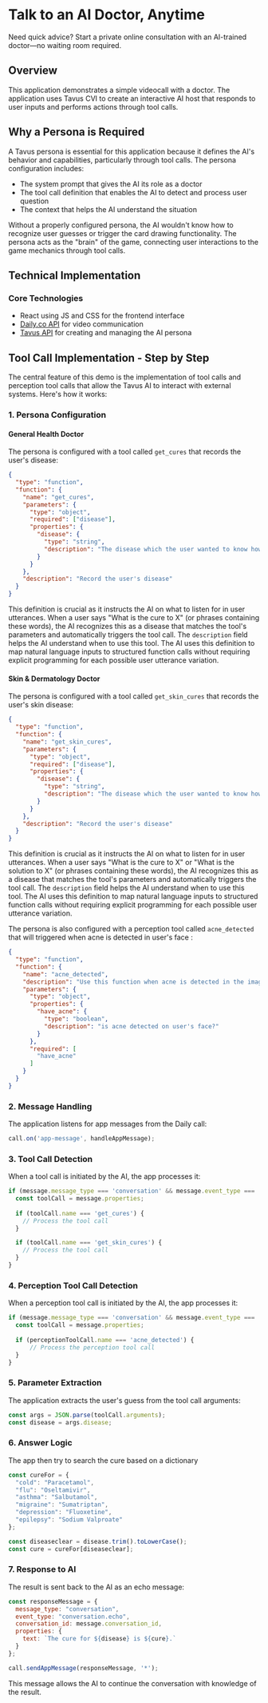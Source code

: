 # Talk to an AI Doctor, Anytime

Need quick advice? Start a private online consultation with an AI-trained doctor—no waiting room required.

## Overview

This application demonstrates a simple videocall with a doctor. The application uses Tavus CVI to create an interactive AI host that responds to user inputs and performs actions through tool calls.

## Why a Persona is Required

A Tavus persona is essential for this application because it defines the AI's behavior and capabilities, particularly through tool calls. The persona configuration includes:
- The system prompt that gives the AI its role as a doctor
- The tool call definition that enables the AI to detect and process user question
- The context that helps the AI understand the situation

Without a properly configured persona, the AI wouldn't know how to recognize user guesses or trigger the card drawing functionality. The persona acts as the "brain" of the game, connecting user interactions to the game mechanics through tool calls.

## Technical Implementation

### Core Technologies

- React using JS and CSS for the frontend interface
- [Daily.co API](https://docs.daily.co/) for video communication
- [Tavus API](https://docs.tavus.io/) for creating and managing the AI persona

## Tool Call Implementation - Step by Step

The central feature of this demo is the implementation of tool calls and perception tool calls that allow the Tavus AI to interact with external systems. Here's how it works:

### 1. Persona Configuration

#### General Health Doctor

The persona is configured with a tool called `get_cures` that records the user's disease:

```json
{
  "type": "function",
  "function": {
    "name": "get_cures",
    "parameters": {
      "type": "object",
      "required": ["disease"],
      "properties": {
        "disease": {
          "type": "string",
          "description": "The disease which the user wanted to know how to cure"
        }
      }
    },
    "description": "Record the user's disease"
  }
}
```

This definition is crucial as it instructs the AI on what to listen for in user utterances. When a user says "What is the cure to X" (or phrases containing these words), the AI recognizes this as a disease that matches the tool's parameters and automatically triggers the tool call. The `description` field helps the AI understand when to use this tool. The AI uses this definition to map natural language inputs to structured function calls without requiring explicit programming for each possible user utterance variation.

#### Skin & Dermatology Doctor

The persona is configured with a tool called `get_skin_cures` that records the user's skin disease:

```json
{
  "type": "function",
  "function": {
    "name": "get_skin_cures",
    "parameters": {
      "type": "object",
      "required": ["disease"],
      "properties": {
        "disease": {
          "type": "string",
          "description": "The disease which the user wanted to know how to cure"
        }
      }
    },
    "description": "Record the user's disease"
  }
}
```

This definition is crucial as it instructs the AI on what to listen for in user utterances. When a user says "What is the cure to X" or "What is the solution to X" (or phrases containing these words), the AI recognizes this as a disease that matches the tool's parameters and automatically triggers the tool call. The `description` field helps the AI understand when to use this tool. The AI uses this definition to map natural language inputs to structured function calls without requiring explicit programming for each possible user utterance variation.

The persona is also configured with a perception tool called `acne_detected` that will triggered when acne is detected in user's face :

```json
{
  "type": "function",
  "function": {
    "name": "acne_detected",
    "description": "Use this function when acne is detected in the image with high confidence",
    "parameters": {
      "type": "object",
      "properties": {
        "have_acne": {
          "type": "boolean",
          "description": "is acne detected on user's face?"
        }
      },
      "required": [
        "have_acne"
      ]
    }
  }
}
```

### 2. Message Handling

The application listens for app messages from the Daily call:

```javascript
call.on('app-message', handleAppMessage);
```

### 3. Tool Call Detection

When a tool call is initiated by the AI, the app processes it:

```javascript
if (message.message_type === 'conversation' && message.event_type === 'conversation.tool_call') {
  const toolCall = message.properties;
  
  if (toolCall.name === 'get_cures') {
    // Process the tool call
  }

  if (toolCall.name === 'get_skin_cures') {
    // Process the tool call
  }
}
```

### 4. Perception Tool Call Detection

When a perception tool call is initiated by the AI, the app processes it:

```javascript
if (message.message_type === 'conversation' && message.event_type === 'conversation.perception_tool_call') {
  const toolCall = message.properties;
  
  if (perceptionToolCall.name === 'acne_detected') {
      // Process the perception tool call
  }
}
```

### 5. Parameter Extraction

The application extracts the user's guess from the tool call arguments:

```javascript
const args = JSON.parse(toolCall.arguments);
const disease = args.disease;
```

### 6. Answer Logic

The app then try to search the cure based on a dictionary

```javascript
const cureFor = {
  "cold": "Paracetamol",
  "flu": "Oseltamivir",
  "asthma": "Salbutamol",
  "migraine": "Sumatriptan",
  "depression": "Fluoxetine",
  "epilepsy": "Sodium Valproate"
};

const diseaseclear = disease.trim().toLowerCase();
const cure = cureFor[diseaseclear];
```

### 7. Response to AI

The result is sent back to the AI as an echo message:

```javascript
const responseMessage = {
  message_type: "conversation",
  event_type: "conversation.echo",
  conversation_id: message.conversation_id,
  properties: {
    text: `The cure for ${disease} is ${cure}.`
  }
};

call.sendAppMessage(responseMessage, '*');
```

This message allows the AI to continue the conversation with knowledge of the result.